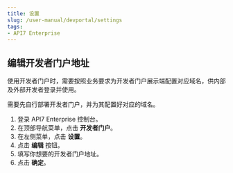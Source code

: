 ```yaml
---
title: 设置
slug: /user-manual/devportal/settings
tags:
- API7 Enterprise
---
```


## 编辑开发者门户地址

使用开发者门户时，需要按照业务要求为开发者门户展示端配置对应域名，供内部及外部开发者登录并使用。

需要先自行部署开发者门户，并为其配置好对应的域名。

1. 登录 API7 Enterprise 控制台。
2. 在顶部导航菜单，点击 **开发者门户**。
3. 在左侧菜单，点击 **设置**。
4. 点击 **编辑** 按钮。
5. 填写你想要的开发者门户地址。
6. 点击 **确定**。
